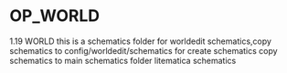 # OP_WORLD
1.19 WORLD
this is a schematics folder 
for worldedit schematics,copy schematics to 
config/worldedit/schematics
for create schematics copy schematics to main 
schematics folder
litematica schematics
